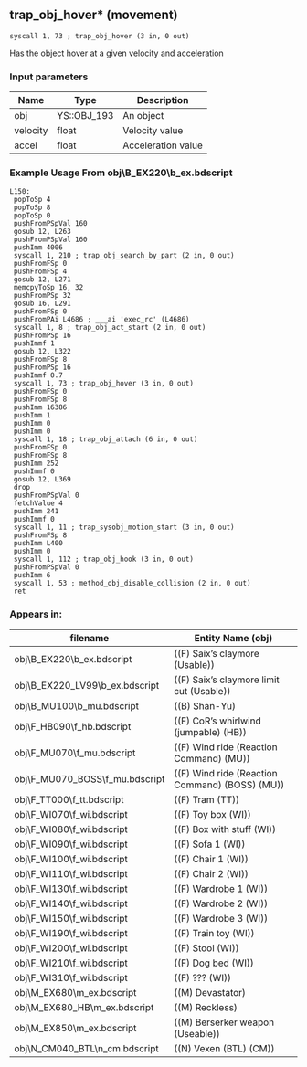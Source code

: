 ## trap_obj_hover* (movement)

`syscall 1, 73 ; trap_obj_hover (3 in, 0 out)`

Has the object hover at a given velocity and acceleration

### Input parameters
| Name | Type | Description
|------|------|------------
| obj   | YS::OBJ_193   | An object
| velocity   | float   | Velocity value
| accel   | float   | Acceleration value


### Example Usage From obj\B_EX220\b_ex.bdscript
```plaintext
L150:
 popToSp 4
 popToSp 8
 popToSp 0
 pushFromPSpVal 160
 gosub 12, L263
 pushFromPSpVal 160
 pushImm 4006
 syscall 1, 210 ; trap_obj_search_by_part (2 in, 0 out)
 pushFromFSp 0
 pushFromFSp 4
 gosub 12, L271
 memcpyToSp 16, 32
 pushFromPSp 32
 gosub 16, L291
 pushFromFSp 0
 pushFromPAi L4686 ; ___ai 'exec_rc' (L4686)
 syscall 1, 8 ; trap_obj_act_start (2 in, 0 out)
 pushFromPSp 16
 pushImmf 1
 gosub 12, L322
 pushFromFSp 8
 pushFromPSp 16
 pushImmf 0.7
 syscall 1, 73 ; trap_obj_hover (3 in, 0 out)
 pushFromFSp 0
 pushFromFSp 8
 pushImm 16386
 pushImm 1
 pushImm 0
 pushImm 0
 syscall 1, 18 ; trap_obj_attach (6 in, 0 out)
 pushFromFSp 0
 pushFromFSp 8
 pushImm 252
 pushImmf 0
 gosub 12, L369
 drop 
 pushFromPSpVal 0
 fetchValue 4
 pushImm 241
 pushImmf 0
 syscall 1, 11 ; trap_sysobj_motion_start (3 in, 0 out)
 pushFromFSp 8
 pushImm L400
 pushImm 0
 syscall 1, 112 ; trap_obj_hook (3 in, 0 out)
 pushFromPSpVal 0
 pushImm 6
 syscall 1, 53 ; method_obj_disable_collision (2 in, 0 out)
 ret
```


### Appears in:
| filename | Entity Name (obj)
|----------|-------------
| obj\B_EX220\b_ex.bdscript       | ((F) Saix’s claymore (Usable))          
| obj\B_EX220_LV99\b_ex.bdscript       | ((F) Saix’s claymore limit cut (Usable))          
| obj\B_MU100\b_mu.bdscript       | ((B) Shan-Yu)          
| obj\F_HB090\f_hb.bdscript       | ((F) CoR’s whirlwind (jumpable) (HB))          
| obj\F_MU070\f_mu.bdscript       | ((F) Wind ride (Reaction Command) (MU))          
| obj\F_MU070_BOSS\f_mu.bdscript       | ((F) Wind ride (Reaction Command) (BOSS) (MU))          
| obj\F_TT000\f_tt.bdscript       | ((F) Tram (TT))          
| obj\F_WI070\f_wi.bdscript       | ((F) Toy box (WI))          
| obj\F_WI080\f_wi.bdscript       | ((F) Box with stuff (WI))          
| obj\F_WI090\f_wi.bdscript       | ((F) Sofa 1 (WI))          
| obj\F_WI100\f_wi.bdscript       | ((F) Chair 1 (WI))          
| obj\F_WI110\f_wi.bdscript       | ((F) Chair 2 (WI))          
| obj\F_WI130\f_wi.bdscript       | ((F) Wardrobe 1 (WI))          
| obj\F_WI140\f_wi.bdscript       | ((F) Wardrobe 2 (WI))          
| obj\F_WI150\f_wi.bdscript       | ((F) Wardrobe 3 (WI))          
| obj\F_WI190\f_wi.bdscript       | ((F) Train toy (WI))          
| obj\F_WI200\f_wi.bdscript       | ((F) Stool (WI))          
| obj\F_WI210\f_wi.bdscript       | ((F) Dog bed (WI))          
| obj\F_WI310\f_wi.bdscript       | ((F) ??? (WI))          
| obj\M_EX680\m_ex.bdscript       | ((M) Devastator)          
| obj\M_EX680_HB\m_ex.bdscript       | ((M) Reckless)          
| obj\M_EX850\m_ex.bdscript       | ((M) Berserker weapon (Useable))          
| obj\N_CM040_BTL\n_cm.bdscript       | ((N) Vexen (BTL) (CM))          




